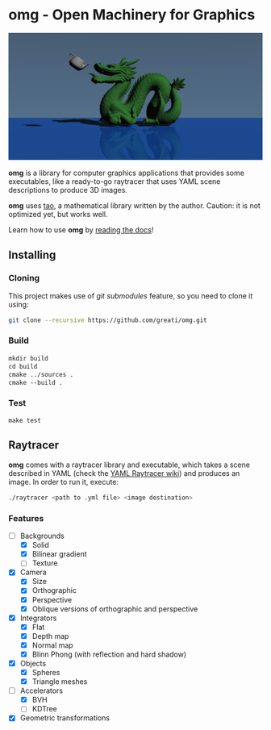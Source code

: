 # omg - Open Machinery for Graphics

![A dragon drinking tea](examples/imgs/tea_blinn.png)

**omg** is a library for computer graphics applications that provides
some executables, like a ready-to-go raytracer that uses YAML
scene descriptions to produce 3D images.

**omg** uses [tao](http://github.com/greati/tao), a mathematical
library written by the author. Caution: it is not optimized yet,
but works well.

Learn how to use **omg** by [reading the docs](https://greati.github.io/omg/html/index.html)!

## Installing

### Cloning

This project makes use of *git submodules* feature, so you need
to clone it using:

```bash
git clone --recursive https://github.com/greati/omg.git
```

### Build

```
mkdir build
cd build
cmake ../sources .
cmake --build .
```

### Test

```
make test
```

## Raytracer

**omg** comes with a raytracer library and executable, which takes a scene
described in YAML (check the [YAML Raytracer wiki](https://github.com/greati/omg/wiki/YAML-Raytracer)) and produces an image. In order to run it,
execute:

```bash
./raytracer <path to .yml file> <image destination>
```
### Features

- [ ] Backgrounds
    - [x] Solid
    - [x] Bilinear gradient
    - [ ] Texture
- [x] Camera
    - [x] Size
    - [x] Orthographic
    - [x] Perspective
    - [x] Oblique versions of orthographic and perspective
- [x] Integrators
    - [x] Flat
    - [x] Depth map
    - [x] Normal map
    - [x] Blinn Phong (with reflection and hard shadow)
- [x] Objects
    - [x] Spheres
    - [x] Triangle meshes
- [ ] Accelerators
    - [x] BVH
    - [ ] KDTree
- [x] Geometric transformations
